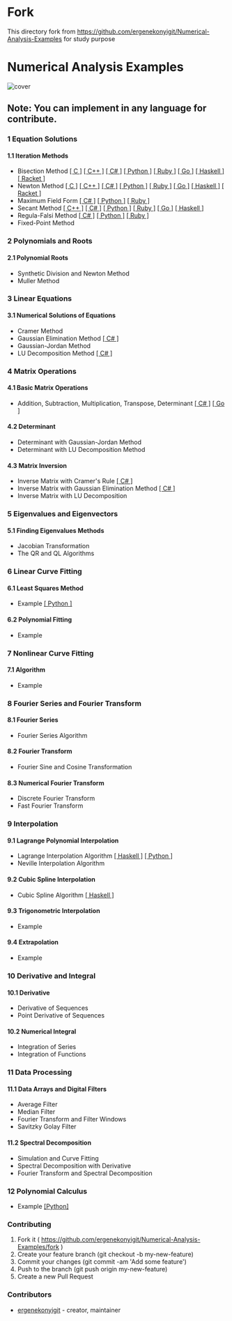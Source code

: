 # Fork
This directory fork from https://github.com/ergenekonyigit/Numerical-Analysis-Examples for study purpose

# Numerical Analysis Examples
![cover](http://i.imgur.com/TXXVcwd.jpg)

Note: You can implement in any language for contribute.
-
### 1 Equation Solutions
#### 1.1 Iteration Methods
* Bisection Method [[ C ]](https://github.com/ergenekonyigit/Numerical-Analysis-Examples/blob/master/C/bisection/bisection.c) [[ C++ ]](https://github.com/ergenekonyigit/Numerical-Analysis-Examples/blob/master/C%2B%2B/bisectionmethod.cpp) [[ C# ]](https://github.com/ergenekonyigit/Numerical-Analysis-Examples/blob/master/C%23/BisectionMethod/bisectionmethod.cs) [[ Python ]](https://github.com/ergenekonyigit/Numerical-Analysis-Examples/blob/master/Python/bisectionmethod.py) [[ Ruby ]](https://github.com/ergenekonyigit/Numerical-Analysis-Examples/blob/master/Ruby/bisectionmethod.rb) [[ Go ]](https://github.com/ergenekonyigit/Numerical-Analysis-Examples/blob/master/Go/bisectionmethod.go) [[ Haskell ]](https://github.com/ergenekonyigit/Numerical-Analysis-Examples/blob/master/Haskell/BisectionMethod.hs) [[ Racket ]](https://github.com/ergenekonyigit/Numerical-Analysis-Examples/blob/master/Racket%20(Scheme)%20/bisection.rkt)
* Newton Method [[ C ]](https://github.com/ergenekonyigit/Numerical-Analysis-Examples/blob/master/C/newtons-method/newtons-method.c) [[ C++ ]](https://github.com/ergenekonyigit/Numerical-Analysis-Examples/blob/master/C%2B%2B/newtons-method/newtons-method.cpp) [[ C# ]](https://github.com/ergenekonyigit/Numerical-Analysis-Examples/blob/master/C%23/NewtonMethod/newtonmethod.cs) [[ Python ]](https://github.com/ergenekonyigit/Numerical-Analysis-Examples/blob/master/Python/newtonmethod.py) [[ Ruby ]](https://github.com/ergenekonyigit/Numerical-Analysis-Examples/blob/master/Ruby/newtonmethod.rb) [[ Go ]](https://github.com/ergenekonyigit/Numerical-Analysis-Examples/blob/master/Go/newtonmethod.go) [[ Haskell ]](https://github.com/ergenekonyigit/Numerical-Analysis-Examples/blob/master/Haskell/NewtonsMethod.hs) [[ Racket ]](https://github.com/ergenekonyigit/Numerical-Analysis-Examples/blob/master/Racket%20(Scheme)%20/newtons-method.rkt)
 * Maximum Field Form [[ C# ]](https://github.com/ergenekonyigit/Numerical-Analysis-Examples/blob/master/C%23/MaximumFieldForm/maximumfieldform.cs) [[ Python ]](https://github.com/ergenekonyigit/Numerical-Analysis-Examples/blob/master/Python/maximumfieldform.py) [[ Ruby ]](https://github.com/ergenekonyigit/Numerical-Analysis-Examples/blob/master/Ruby/maximumfieldform.rb)
* Secant Method [[ C++ ]](https://github.com/ergenekonyigit/Numerical-Analysis-Examples/blob/master/C%2B%2B/secant/secant.cpp) [[ C# ]](https://github.com/ergenekonyigit/Numerical-Analysis-Examples/blob/master/C%23/SecantMethod/secantmethod.cs) [[ Python ]](https://github.com/ergenekonyigit/Numerical-Analysis-Examples/blob/master/Python/secantmethod.py) [[ Ruby ]](https://github.com/ergenekonyigit/Numerical-Analysis-Examples/blob/master/Ruby/secantmethod.rb) [[ Go ]](https://github.com/ergenekonyigit/Numerical-Analysis-Examples/blob/master/Go/secantmethod.go) [[ Haskell ]](https://github.com/ergenekonyigit/Numerical-Analysis-Examples/blob/master/Haskell/SecantMethod.hs)
* Regula-Falsi Method [[ C# ]](https://github.com/ergenekonyigit/Numerical-Analysis-Examples/blob/master/C%23/RegulaFalsiMethod/regulafalsimethod.cs) [[ Python ]](https://github.com/ergenekonyigit/Numerical-Analysis-Examples/blob/master/Python/regulafalsimethod.py) [[ Ruby ]](https://github.com/ergenekonyigit/Numerical-Analysis-Examples/blob/master/Ruby/regulafalsimethod.rb)
* Fixed-Point Method


### 2 Polynomials and Roots
#### 2.1 Polynomial Roots
* Synthetic Division and Newton Method
* Muller Method


### 3 Linear Equations
#### 3.1 Numerical Solutions of Equations
* Cramer Method
* Gaussian Elimination Method [[ C# ]](https://github.com/ergenekonyigit/Numerical-Analysis-Examples/blob/master/C%23/GaussianEliminationMethod/gaussianeliminationmethod.cs)
* Gaussian-Jordan Method
* LU Decomposition Method [[ C# ]](https://github.com/ergenekonyigit/Numerical-Analysis-Examples/tree/master/C%23/LUDecompositionMethod)


### 4 Matrix Operations
#### 4.1 Basic Matrix Operations
* Addition, Subtraction, Multiplication, Transpose, Determinant [[ C#  ]](https://github.com/ergenekonyigit/Numerical-Analysis-Examples/tree/master/C%23/BasicMatrixOperations) [[ Go  ]](https://github.com/ergenekonyigit/Numerical-Analysis-Examples/blob/master/Go/matrixoperations.go)

#### 4.2 Determinant
* Determinant with Gaussian-Jordan Method
* Determinant with LU Decomposition Method

#### 4.3 Matrix Inversion
* Inverse Matrix with Cramer's Rule [[ C# ]](https://github.com/ergenekonyigit/Numerical-Analysis-Examples/blob/master/C%23/InverseMatrixwithCramersRule/inversematrixcramersrule.cs)
* Inverse Matrix with Gaussian Elimination Method [[ C# ]](https://github.com/ergenekonyigit/Numerical-Analysis-Examples/tree/master/C%23/InverseMatrixwithGaussianEliminationMethod)
* Inverse Matrix with LU Decomposition


### 5 Eigenvalues and Eigenvectors
#### 5.1 Finding Eigenvalues Methods
* Jacobian Transformation
* The QR and QL Algorithms


### 6 Linear Curve Fitting
#### 6.1 Least Squares Method
* Example [[ Python ]](https://github.com/ergenekonyigit/Numerical-Analysis-Examples/blob/master/Python/leastsquares.py)

#### 6.2 Polynomial Fitting
* Example


### 7 Nonlinear Curve Fitting
#### 7.1 Algorithm
* Example


### 8 Fourier Series and Fourier Transform
#### 8.1 Fourier Series
* Fourier Series Algorithm

#### 8.2 Fourier Transform
* Fourier Sine and Cosine Transformation

#### 8.3 Numerical Fourier Transform
* Discrete Fourier Transform
* Fast Fourier Transform


### 9 Interpolation
#### 9.1 Lagrange Polynomial Interpolation
* Lagrange Interpolation Algorithm [[ Haskell ]](https://github.com/ergenekonyigit/Numerical-Analysis-Examples/blob/master/Haskell/LagrangeInterpolation.hs) [[ Python ]](https://github.com/ergenekonyigit/Numerical-Analysis-Examples/blob/master/Python/lagrangeinterpolation.py)
* Neville Interpolation Algorithm

#### 9.2 Cubic Spline Interpolation
* Cubic Spline Algorithm [[ Haskell ]](https://github.com/ergenekonyigit/Numerical-Analysis-Examples/blob/master/Haskell/SplineInterpolation.hs)

#### 9.3 Trigonometric Interpolation
* Example

#### 9.4 Extrapolation
* Example


### 10 Derivative and Integral
#### 10.1 Derivative
* Derivative of Sequences
* Point Derivative of Sequences

#### 10.2 Numerical Integral
* Integration of Series
* Integration of Functions


### 11 Data Processing
#### 11.1 Data Arrays and Digital Filters
* Average Filter
* Median Filter
* Fourier Transform and Filter Windows
* Savitzky Golay Filter

#### 11.2 Spectral Decomposition
* Simulation and Curve Fitting
* Spectral Decomposition with Derivative
* Fourier Transform and Spectral Decomposition


### 12 Polynomial Calculus
* Example [[Python]](https://github.com/ergenekonyigit/Numerical-Analysis-Examples/blob/master/Python/polynomial_calculus.py)


### Contributing

1. Fork it ( https://github.com/ergenekonyigit/Numerical-Analysis-Examples/fork )
2. Create your feature branch (git checkout -b my-new-feature)
3. Commit your changes (git commit -am 'Add some feature')
4. Push to the branch (git push origin my-new-feature)
5. Create a new Pull Request


### Contributors

- [ergenekonyigit](https://github.com/ergenekonyigit) - creator, maintainer
